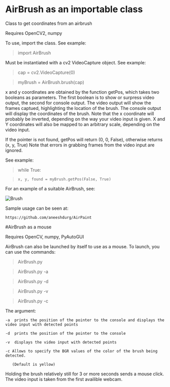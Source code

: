# AirBrush as an importable class
Class to get coordinates from an airbrush

Requires OpenCV2, numpy

To use, import the class. See example:

>import AirBrush

Must be instantiated with a cv2 VideoCapture object. See example:

>cap = cv2.VideoCapture(0)

>myBrush = AirBrush.brush(cap)

x and y coordinates are obtained by the function getPos, which takes two booleans 
as parameters. The first boolean is to show or surpress video output, the second
for console output. The video output will show the frames captued, highlighting
the location of the brush. The console output will display the coordinates of the brush.
Note that the x coordinate will probably be inverted, depending on the way your video
input is given. X and Y coordinates will also be mapped to an arbitrary scale, depending on the video input.

If the pointer is not found, getPos will return (0, 0, False), otherwise returns (x, y, True) 
Note that errors in grabbing frames from the video input are ignored.

See example:

>while True:

>     x, y, found = myBrush.getPos(False, True)

For an example of a suitable AirBrush, see:

![Brush](http://i.imgur.com/K6bKWJx.jpg "Brush")

Sample usage can be seen at:
	
	https://github.com/aneeshdurg/AirPaint

#AirBrush as a mouse

Requires OpenCV, numpy, PyAutoGUI

AirBrush can also be launched by itself to use as a mouse. To launch, you can use the commands:
>AirBrush.py

>AirBrush.py -a

>AirBrush.py -d

>AirBrush.py -v

>AirBrush.py -c

The argument:

	-a 	prints the position of the pointer to the console and displays the video input with detected points

	-d  prints the position of the pointer to the console

	-v  displays the video input with detected points

	-c Allows to specify the BGR values of the color of the brush being detected.

	   (Default is yellow)

Holding the brush relatively still for 3 or more seconds sends a mouse click.
The video input is taken from the first availible webcam.
